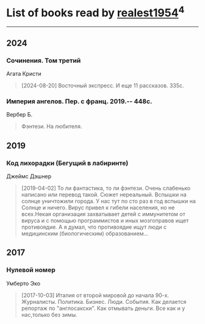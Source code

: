 # List of books read by [realest1954](http://vk.com/id439398)<sup>4</sup>
---

## 2024

### Сочинения. Том третий
Агата Кристи
> [2024-08-20] Восточный экспресс. И еще 11 рассказов. 335с.


### Империя ангелов. Пер. с франц. 2019.-- 448с.
Вербер Б.
> Фэнтези. На любителя.



## 2019

### Код лихорадки (Бегущий в лабиринте)
Джеймс Дэшнер
> [2019-04-02] То ли фантастика, то ли фэнтези. Очень слабенько написано или перевод такой. Сюжет нереальный. Вспышки на солнце уничтожили города. У нас тут по сто раз в год вспышки на Солнце и ничего. Вирус привел к гибели населения, но не всех.Некая организация захватывает детей с иммунитетом от вируса и с помощью программистов и иных мозгоправов ищет противоядие. А я думал, что противоядие ищут люди с медицинским (биологическим) образованием...



## 2017

### Нулевой номер
Умберто Эко
> [2017-10-03] Италия от второй мировой до начала 90-х. Журналисты. Политика. Бизнес. Люди. События. Как делается репортаж по "англосакски". Как отмывать деньги. Все как и у нас,только без зимы.




